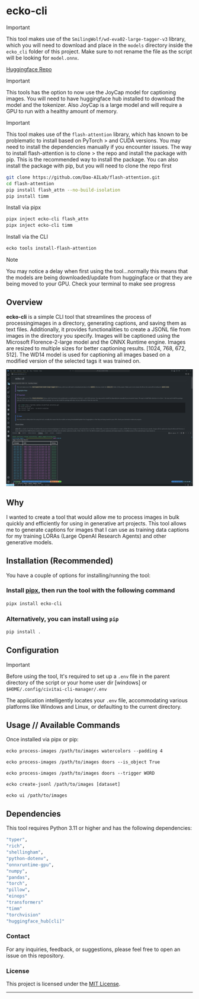 # ecko-cli


> [!IMPORTANT]
> This tool makes use of the `SmilingWolf/wd-eva02-large-tagger-v3` library, which you will need to download 
> and place in the `models` directory inside the `ecko_cli` folder of this project. Make sure to not rename
> the file as the script will be looking for `model.onnx`.
> 
> [Huggingface Repo](https://huggingface.co/SmilingWolf/wd-eva02-large-tagger-v3/tree/main)

> [!IMPORTANT]
> This tools has the option to now use the JoyCap model for captioning images. You will need to have huggingface hub
> installed to download the model and the tokenizer. Also JoyCap is a large model and will require a GPU to run with
> a healthy amount of memory.

> [!IMPORTANT]
> This tool makes use of the `flash-attention` library, which has known to be problematic to install based on PyTorch > and CUDA versions. You may
> need to install the dependencies manually if you encounter issues. The way to install flash-attention is to clone >  the repo and install the package with pip. This is the recommended way to install the package. You can also
> install the package with pip, but you will need to clone the repo first
>
>```bash
> git clone https://github.com/Dao-AILab/flash-attention.git
> cd flash-attention
> pip install flash_attn --no-build-isolation
> pip install timm
>```
> Install via pipx
> ```bash
> pipx inject ecko-cli flash_attn
> pipx inject ecko-cli timm
>```
> Install via the CLI
> ```bash
> ecko tools install-flash-attention
>```
>

> [!NOTE]
> You may notice a delay when first using the tool...normally this means that the models
> are being downloaded/update from huggingface or that they are being moved to your
> GPU. Check your terminal to make see progress

## Overview

**ecko-cli** is a simple CLI tool that streamlines the process of processingimages in a directory, generating captions, and saving them as text files.
Additionally, it provides functionalities to create a JSONL file from images in the directory you specify. Images will be captioned using the Microsoft Florence-2-large model and the ONNX Runtime engine. Images are resized to multiple sizes for better captioning results. [1024, 768, 672, 512]. The WD14 model is used for captioning all images based on a modified version of the selected tags it was trained on.


![screenshot](screen.png)

## Why

I wanted to create a tool that would allow me to process images in bulk quickly and efficiently for using in generative art projects. This tool
allows me to generate captions for images that I can use as training data captions for my training LORAs (Large OpenAI Research Agents) and other
generative models.


## Installation (Recommended)

You have a couple of options for installing/running the tool:

### Install [pipx](https://pipxproject.github.io/pipx/installation/), then run the tool with the following command

```bash
pipx install ecko-cli
```

### Alternatively, you can install using `pip`

```bash
pip install .
```

## Configuration

> [!IMPORTANT]
> Before using the tool, It's required to set up a `.env` file in the parent directory of the script or your home user dir [windows] or `$HOME/.config/civitai-cli-manager/.env`

The application intelligently locates your `.env` file, accommodating various platforms like Windows and Linux, or defaulting to the current directory.

## Usage // Available Commands

Once installed via pipx or pip:

```
ecko process-images /path/to/images watercolors --padding 4
```
```
ecko process-images /path/to/images doors --is_object True
```
```
ecko process-images /path/to/images doors --trigger WORD
```
```
ecko create-jsonl /path/to/images [dataset]
```
```
ecko ui /path/to/images
```



## Dependencies

This tool requires Python 3.11 or higher and has the following dependencies:

```bash
"typer",
"rich",
"shellingham",
"python-dotenv",
"onnxruntime-gpu",
"numpy",
"pandas",
"torch",
"pillow",
"einops"
"transformers"
"timm"
"torchvision"
"huggingface_hub[cli]"
```

### Contact

For any inquiries, feedback, or suggestions, please feel free to open an issue on this repository.

### License

This project is licensed under the [MIT License](LICENSE).

---
